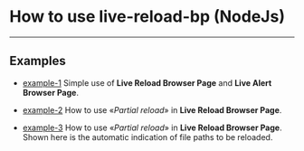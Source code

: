 # How to use live-reload-bp (NodeJs)

---

## Examples

* [example-1](https://github.com/Yuriy-Svetlov/live-reload-bp/tree/main/documentation/examples/nodejs/1)
Simple use of **Live Reload Browser Page** and **Live Alert Browser Page**.

* [example-2](https://github.com/Yuriy-Svetlov/live-reload-bp/tree/main/documentation/examples/nodejs/2)
How to use «*Partial reload*» in **Live Reload Browser Page**.

* [example-3](https://github.com/Yuriy-Svetlov/live-reload-bp/tree/main/documentation/examples/nodejs/3)
How to use «*Partial reload*» in **Live Reload Browser Page**.
Shown here is the automatic indication of file paths to be reloaded.